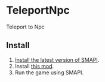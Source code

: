 ﻿# TeleportNpc
Teleport to Npc
## Install
1. [Install the latest version of SMAPI](https://smapi.io/).
2. Install [this mod](https://github.com/Enaium-StardewValleyMods/Teleport/releases).
3. Run the game using SMAPI.